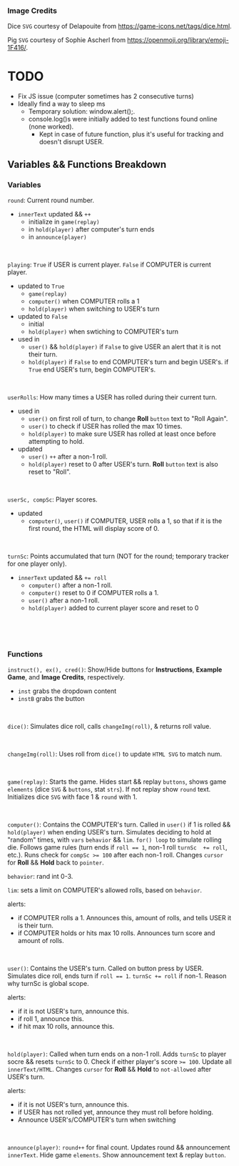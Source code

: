 ### Image Credits
Dice ```SVG``` courtesy of Delapouite from https://game-icons.net/tags/dice.html.

Pig ```SVG``` courtesy of Sophie Ascherl from https://openmoji.org/library/emoji-1F416/.

# TODO
- Fix JS issue (computer sometimes has 2 consecutive turns)
- Ideally find a way to sleep ms
  - Temporary solution: window.alert();.
  - console.log()s were initially added to test functions found online (none worked).
    - Kept in case of future function, plus it's useful for tracking and doesn't disrupt USER.

## Variables && Functions Breakdown
### Variables

```round```: Current round number.
- ```innerText``` updated && ```++```
  - initialize in ```game(replay)```
  - in ```hold(player)``` after computer's turn ends
  - in ```announce(player)```

&nbsp;

```playing```: ```True``` if USER is current player. ```False``` if COMPUTER is current player.
- updated to ```True```
  - ```game(replay)```
  - ```computer()``` when COMPUTER rolls a 1
  - ```hold(player)``` when switching to USER's turn
- updated to ```False```
  - initial
  - ```hold(player)``` when swtiching to COMPUTER's turn
- used in
  - ```user()``` && ```hold(player)``` if ```False``` to give USER an alert that it is not their turn.
  - ```hold(player)``` if ```False``` to end COMPUTER's turn and begin USER's. if ```True``` end USER's turn, begin COMPUTER's.

&nbsp;

```userRolls```: How many times a USER has rolled during their current turn.
- used in
  - ```user()``` on first roll of turn, to change __Roll__ ```button``` text to "Roll Again".
  - ```user()``` to check if USER has rolled the max 10 times.
  - ```hold(player)``` to make sure USER has rolled at least once before attempting to hold.
- updated
  - ```user()``` ```++``` after a non-1 roll.
  - ```hold(player)``` reset to 0 after USER's turn. __Roll__ ```button``` text is also reset to "Roll".

&nbsp;

```userSc, compSc```: Player scores.
- updated
  - ```computer()```, ```user()``` if COMPUTER, USER rolls a 1, so that if it is the first round, the HTML will display score of 0.

&nbsp;

```turnSc```: Points accumulated that turn (NOT for the round; temporary tracker for one player only).
- ```innerText``` updated && ```+= roll```
  - ```computer()``` after a non-1 roll.
  - ```computer()``` reset to 0 if COMPUTER rolls a 1.
  - ```user()``` after a non-1 roll.
  - ```hold(player)``` added to current player score and reset to 0

&nbsp;

&nbsp;

### Functions
```instruct(), ex(), cred()```: Show/Hide buttons for **Instructions**, **Example Game**, and **Image Credits**, respectively.
- ```inst``` grabs the dropdown content
- ```instB``` grabs the button

&nbsp;

```dice()```: Simulates dice roll, calls ```changeImg(roll)```, & returns roll value.

&nbsp;

```changeImg(roll)```: Uses roll from ```dice()``` to update ```HTML SVG``` to match num.

&nbsp;

```game(replay)```: Starts the game. Hides start && replay ```buttons```, shows game ```elements``` (dice ```SVG``` & ```buttons```, stat ```strs```). If not replay show ```round``` text. Initializes dice ```SVG``` with face 1 & ```round``` with 1.

&nbsp;

```computer()```: Contains the COMPUTER's turn. Called in ```user()``` if 1 is rolled && ```hold(player)``` when ending USER's turn. Simulates deciding to hold at "random" times, with ```vars``` ```behavior``` && ```lim```. ```for() loop``` to simulate rolling die. Follows game rules (turn ends if ```roll == 1```, non-1 roll ```turnSc  += roll```, etc.). Runs check for ```compSc >= 100``` after each non-1 roll. Changes ```cursor``` for __Roll__ && __Hold__ back to ```pointer```.

```behavior```: rand int 0-3.

```lim```: sets a limit on COMPUTER's allowed rolls, based on ```behavior```.

alerts:
- if COMPUTER rolls a 1. Announces this, amount of rolls, and tells USER it is their turn.
- if COMPUTER holds or hits max 10 rolls. Announces turn score and amount of rolls.


&nbsp;

```user()```: Contains the USER's turn. Called on button press by USER. Simulates dice roll, ends turn if ```roll == 1```. ```turnSc += roll``` if non-1. Reason why turnSc is global scope.

alerts:
- if it is not USER's turn, announce this.
- if roll 1, announce this.
- if hit max 10 rolls, announce this.

&nbsp;

```hold(player)```: Called when turn ends on a non-1 roll. Adds ```turnSc``` to player socre && resets ```turnSc``` to 0. Check if either player's score ```>= 100```. Update all ```innerText/HTML```. Changes ```cursor``` for __Roll__ && __Hold__ to ```not-allowed``` after USER's turn.

alerts:
- if it is not USER's turn, announce this.
- if USER has not rolled yet, announce they must roll before holding.
- Announce USER's/COMPUTER's turn when switching

&nbsp;

```announce(player)```: ```round++``` for final count. Updates round && announcement ```innerText```. Hide game ```elements```. Show announcement text & replay ```button```.